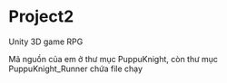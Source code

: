 # Project2
Unity 3D game RPG

Mã nguồn của em ở thư mục PuppuKnight, còn thư mục PuppuKnight_Runner chứa file chạy

